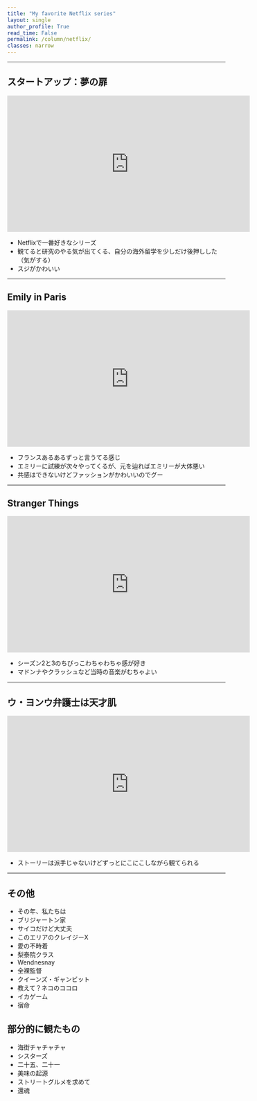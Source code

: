 ```yaml
---
title: "My favorite Netflix series"
layout: single
author_profile: True
read_time: False
permalink: /column/netflix/
classes: narrow
---
```


---

## スタートアップ：夢の扉

<iframe src="https://www.youtube.com/embed/2xCROSBKD08" width="560" height="315" frameborder="0"> </iframe>

- Netflixで一番好きなシリーズ
- 観てると研究のやる気が出てくる、自分の海外留学を少しだけ後押しした（気がする）
- スジがかわいい

---

## Emily in Paris

<iframe src="https://www.youtube.com/embed/Xl3HY9yMEBI" width="560" height="315" frameborder="0"> </iframe>

- フランスあるあるずっと言うてる感じ
- エミリーに試練が次々やってくるが、元を辿ればエミリーが大体悪い
- 共感はできないけどファッションがかわいいのでグー

---

## Stranger Things

<iframe src="https://www.youtube.com/embed/yQEondeGvKo" width="560" height="315" frameborder="0"> </iframe>

- シーズン2と3のちびっこわちゃわちゃ感が好き
- マドンナやクラッシュなど当時の音楽がむちゃよい

---

## ウ・ヨンウ弁護士は天才肌

<iframe src="https://www.youtube.com/embed/f6X66CW9XGc" width="560" height="315" frameborder="0"> </iframe>

- ストーリーは派手じゃないけどずっとにこにこしながら観てられる

---

## その他
* その年、私たちは
* ブリジャートン家
* サイコだけど大丈夫
* このエリアのクレイジーX
* 愛の不時着
* 梨泰院クラス
* Wendnesnay
* 全裸監督
* クイーンズ・ギャンビット
* 教えて？ネコのココロ
* イカゲーム
* 宿命

## 部分的に観たもの
* 海街チャチャチャ
* シスターズ
* 二十五、二十一
* 美味の起源
* ストリートグルメを求めて
* 還魂